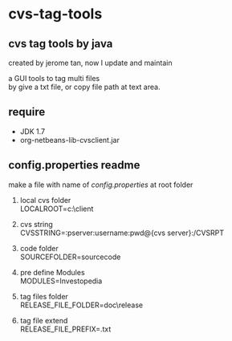 cvs-tag-tools
=============

cvs tag tools by java
---------------------
created by jerome tan, now I update and maintain

a GUI tools to tag multi files  
by give a txt file, or copy file path at text area.

require
------------------------
* JDK 1.7  
* org-netbeans-lib-cvsclient.jar


config.properties readme
------------------------
make a file with name of *config.properties* at root folder

1. local cvs folder  
LOCALROOT=c:\\client

2. cvs string  
CVSSTRING=:pserver:username:pwd@{cvs server}:/CVSRPT

3. code folder  
SOURCEFOLDER=sourcecode

4. pre define Modules  
MODULES=Investopedia

5. tag files folder  
RELEASE_FILE_FOLDER=doc\\release

6. tag file extend  
RELEASE_FILE_PREFIX=.txt
